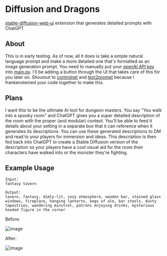 # Diffusion and Dragons
[stable-diffusion-web-ui](https://github.com/AUTOMATIC1111/stable-diffusion-webui) extension that generates detailed prompts with ChatGPT

## About
This is in early testing. As of now, all it does is take a simple natural language prompt and make a more detailed one that's formatted as an image generation prompt. You need to manually put your [openAI API key](https://platform.openai.com/account/api-keys) into [main.py](https://github.com/hunter-meloche/sd-diffusion-dragons/blob/fd7337df5107b2626ce4e703f7fc8089a8483665/scripts/main.py#L9). I'll be adding a button through the UI that takes care of this for you later on. Shoutout to [controlnet](https://github.com/Mikubill/sd-webui-controlnet) and [text2prompt](https://github.com/toshiaki1729/stable-diffusion-webui-text2prompt) because I frankensteined your code together to make this.

## Plans
I want this to be the ultimate AI tool for dungeon masters. You say "You walk into a spooky room" and ChatGPT gives you a super detailed description of the room with the proper (and modular) context. You'll be able to feed it details about your setting in a separate box that it can reference when it generates its descriptions. You can use these generated descriptions to DM and read to your players for immersion and ideas. This description is then fed back into ChatGPT to create a Stable Diffusion version of the description so your players have a cool visual aid for the room their characters have walked into or the monster they're fighting.

## Example Usage
```
Input:
fantasy tavern

Output:
tavern, fantasy, dimly-lit, cozy atmosphere, wooden bar, stained glass windows, fireplace, hanging lanterns, kegs of ale, bar stools, dusty tapestries, wandering minstrel, patrons enjoying drinks, mysterious hooded figure in the corner
```
Before:

![image](https://user-images.githubusercontent.com/123516285/226485681-d0357f69-8a87-4c34-ba2c-7d09701aca47.png)


After:

![image](https://user-images.githubusercontent.com/123516285/226485787-e9bcfd1e-cf2c-48ea-b950-2648fb259427.png)
